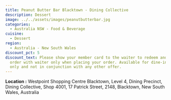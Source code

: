 ```yaml
---
title: Peanut Butter Bar Blacktown - Dining Collective
description: Dessert
image: ../../assets/images/peanutbutterbar.jpg
categories:
  - Australia NSW - Food & Beverage
cuisine:
  - Dessert
region:
  - Australia - New South Wales
discount_pct: 5
discount_text: Please show your member card to the waiter to redeem and must
  order with waiter only when placing your order. Available for dine-in service
  only and not in conjunction with any other offer.
---
```

**Location :** Westpoint Shopping Centre Blacktown, Level 4, Dining Precinct, Dining Collective, Shop 4001, 17 Patrick Street, 2148, Blacktown, New South Wales, Australia

